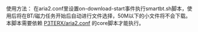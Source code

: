 使用方法：
在aria2.conf里设置on-download-start事件执行smartbt.sh脚本，使用后将在BT/磁力任务开始后自动进行文件选择，50M以下的小文件将不会下载。
本脚本需要依赖 [P3TERX/aria2.conf](https://github.com/P3TERX/aria2.conf) 的core脚本才能执行。

